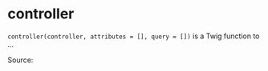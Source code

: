 # controller

`controller(controller, attributes = [], query = [])` is a Twig function to ...


Source: 
